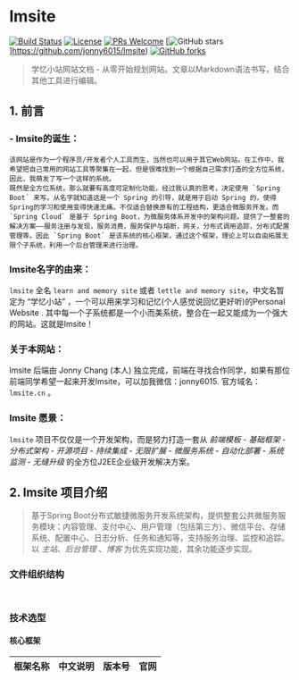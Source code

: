 # lmsite 

[![Build Status](https://travis-ci.org/jonny6015/lmsite.svg?branch=master)](https://github.com/jonny6015/lmsite)
[![License](https://img.shields.io/badge/license-MIT-blue.svg)](LICENSE)
[![PRs Welcome](https://img.shields.io/badge/PRs-welcome-brightgreen.svg)](https://github.com/jonny6015/lmsite/pulls)
[![GitHub stars](https://img.shields.io/github/stars/jonny6015/lmsite.svg?style=social&label=Stars)]https://github.com/jonny6015/lmsite)
[![GitHub forks](https://img.shields.io/github/forks/jonny6015/lmsite.svg?style=social&label=Fork)](https://github.com/jonny6015/lmsite)

> 学忆小站网站文档 - 从零开始规划网站。文章以Markdown语法书写，结合其他工具进行编辑。

## 1. 前言

### - lmsite的诞生：

    该网站是作为一个程序员/开发者个人工具而生，当然也可以用于其它Web网站。在工作中，我希望把自己常用的网站工具等聚集在一起，但是很难找到一个根据自己需求打造的全方位系统，因此，我萌发了写一个这样的系统。
    既然是全方位系统，那么就要有高度可定制化功能，经过我认真的思考，决定使用 `Spring Boot` 来写。从名字就知道这是一个 Spring 的引导，就是用于启动 Spring 的，使得Spring的学习和使用变得快速无痛。不仅适合替换原有的工程结构，更适合微服务开发。而 `Spring Cloud` 是基于 Spring Boot，为微服务体系开发中的架构问题，提供了一整套的解决方案——服务注册与发现，服务消费，服务保护与熔断，网关，分布式调用追踪，分布式配置管理等。因此 `Spring Boot` 是该系统的核心框架，通过这个框架，理论上可以自由拓展无限个子系统，利用一个后台管理来进行治理。

### lmsite名字的由来：

`lmsite` 全名 `learn and memory site` 或者 `lettle and memory site`，中文名暂定为 “学忆小站” ，一个可以用来学习和记忆(个人感觉说回忆更好听)的Personal Website . 其中每一个子系统都是一个小而美系统，整合在一起又能成为一个强大的网站。这就是lmsite！

### 关于本网站：

lmsite 后端由 Jonny Chang (本人) 独立完成，前端在寻找合作同学，如果有那位前端同学希望一起来开发lmsite，可以加我微信：jonny6015. 官方域名： `lmsite.cn` 。

### lmsite 愿景：

`lmsite` 项目不仅仅是一个开发架构，而是努力打造一套从 *前端模板* - *基础框架* - *分布式架构* - *开源项目* - *持续集成* - *无限扩展* - *微服务系统* - *自动化部署* - *系统监测* - *无缝升级* 的全方位J2EE企业级开发解决方案。

## 2. lmsite 项目介绍

> 基于Spring Boot分布式敏捷微服务开发系统架构，提供整套公共微服务服务模块：内容管理、支付中心、用户管理（包括第三方）、微信平台、存储系统、配置中心、日志分析、任务和通知等，支持服务治理、监控和追踪。以 *主站*、*后台管理* 、*博客* 为优先实现功能，其余功能逐步实现。

### 文件组织结构

```shell


```

### 技术选型

#### 核心框架
|框架名称|中文说明|版本号| 官网 |
|:------|:------|:------:|:------|
















